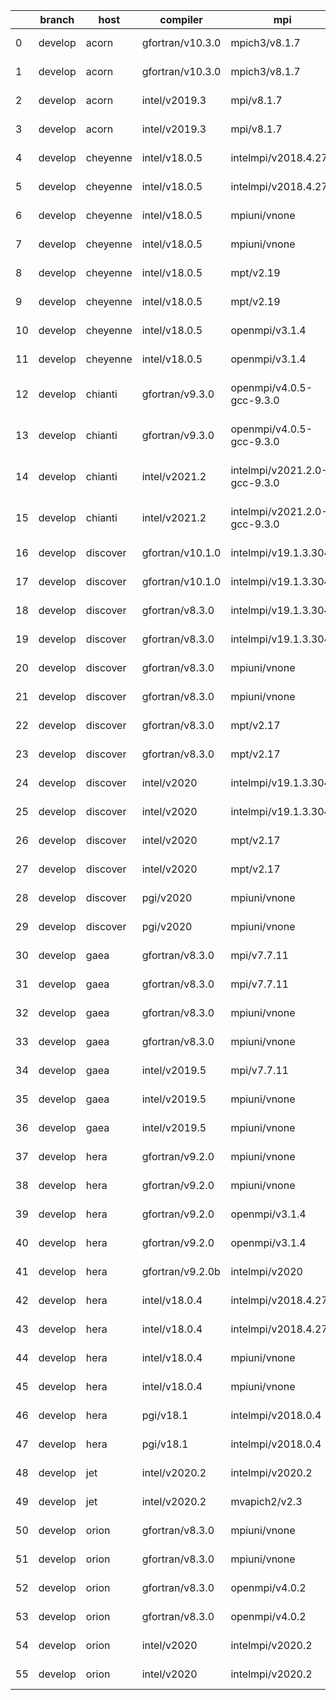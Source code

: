 |    | branch   | host     | compiler         | mpi                          | o_g   | os     | netcdf                     | build   | u_pass   | u_fail   | s_pass   | s_fail   | e_pass   | e_fail   | nuopc_pass   | nuopc_fail   | artifacts_hash                                                                                                                                                        | modified                   |
|----|----------|----------|------------------|------------------------------|-------|--------|----------------------------|---------|----------|----------|----------|----------|----------|----------|--------------|--------------|-----------------------------------------------------------------------------------------------------------------------------------------------------------------------|----------------------------|
|  0 | develop  | acorn    | gfortran/v10.3.0 | mpich3/v8.1.7                | O     | Linux  | c4.7.4 f8.1.7              | pass    | 13685    | 0        | 49       | 0        | 80       | 0        | 50           | 0            | [artifacts](https://github.com/esmf-org/esmf-test-artifacts/tree/78f1afd5ffa13e304e99795c1cb3121fb492568a/develop/acorn/gfortran/10.3.0/O/mpich3/8.1.7)               | 2022-03-09 16:12:46.849296 |
|  1 | develop  | acorn    | gfortran/v10.3.0 | mpich3/v8.1.7                | g     | Linux  | c4.7.4 f8.1.7              | pass    | 13685    | 0        | 49       | 0        | 80       | 0        | 50           | 0            | [artifacts](https://github.com/esmf-org/esmf-test-artifacts/tree/7129810731714dfd62e3a2050af51efedf723c37/develop/acorn/gfortran/10.3.0/g/mpich3/8.1.7)               | 2022-03-09 16:12:46.849259 |
|  2 | develop  | acorn    | intel/v2019.3    | mpi/v8.1.7                   | O     | Linux  | c4.7.4 f8.1.7              | pass    | 13685    | 0        | 49       | 0        | 80       | 0        | 50           | 0            | [artifacts](https://github.com/esmf-org/esmf-test-artifacts/tree/37d001e59f489246e87e4adde8109d783708e90c/develop/acorn/intel/2019.3/O/mpi/8.1.7)                     | 2022-03-09 16:12:46.849284 |
|  3 | develop  | acorn    | intel/v2019.3    | mpi/v8.1.7                   | g     | Linux  | c4.7.4 f8.1.7              | pass    | 13685    | 0        | 49       | 0        | 80       | 0        | 50           | 0            | [artifacts](https://github.com/esmf-org/esmf-test-artifacts/tree/159fcf9b83c64b2ca9144b5610dbcb5419e6885e/develop/acorn/intel/2019.3/g/mpi/8.1.7)                     | 2022-03-09 16:12:46.849291 |
|  4 | develop  | cheyenne | intel/v18.0.5    | intelmpi/v2018.4.274         | O     | Linux  | c4.6.3 f2018.4.274         | pass    | 13685    | 0        | 49       | 0        | 80       | 0        | 50           | 0            | [artifacts](https://github.com/esmf-org/esmf-test-artifacts/tree/05d03f385f00f93ae80b7eac9acc38fd389e3a34/develop/cheyenne/intel/18.0.5/O/intelmpi/2018.4.274)        | 2022-03-09 16:12:49.552653 |
|  5 | develop  | cheyenne | intel/v18.0.5    | intelmpi/v2018.4.274         | g     | Linux  | c4.6.3 f2018.4.274         | pass    | 13685    | 0        | 49       | 0        | 80       | 0        | 50           | 0            | [artifacts](https://github.com/esmf-org/esmf-test-artifacts/tree/88f9efe76442ec9d4e9b302acc2258ec3e211a85/develop/cheyenne/intel/18.0.5/g/intelmpi/2018.4.274)        | 2022-03-09 16:12:49.552651 |
|  6 | develop  | cheyenne | intel/v18.0.5    | mpiuni/vnone                 | O     | Linux  | c4.8.1 fnone               | pass    | 12158    | 0        | 8        | 0        | 43       | 0        | 0            | 50           | [artifacts](https://github.com/esmf-org/esmf-test-artifacts/tree/824a51fc34576cee82e9a016210f9ac6a4700680/develop/cheyenne/intel/18.0.5/O/mpiuni/none)                | 2022-03-09 16:12:49.552649 |
|  7 | develop  | cheyenne | intel/v18.0.5    | mpiuni/vnone                 | g     | Linux  | c4.8.1 fnone               | pass    | 12158    | 0        | 8        | 0        | 43       | 0        | 0            | 50           | [artifacts](https://github.com/esmf-org/esmf-test-artifacts/tree/eb4f112709dee19c4e8cf879ee4b49c00f0f3c36/develop/cheyenne/intel/18.0.5/g/mpiuni/none)                | 2022-03-09 16:12:49.552647 |
|  8 | develop  | cheyenne | intel/v18.0.5    | mpt/v2.19                    | O     | Linux  | c4.6.3 f2.19               | pass    | 13685    | 0        | 49       | 0        | 80       | 0        | 50           | 0            | [artifacts](https://github.com/esmf-org/esmf-test-artifacts/tree/19f56fa61616b81062fbdb642bc1e7d57aebf338/develop/cheyenne/intel/18.0.5/O/mpt/2.19)                   | 2022-03-09 16:12:49.552645 |
|  9 | develop  | cheyenne | intel/v18.0.5    | mpt/v2.19                    | g     | Linux  | c4.6.3 f2.19               | pass    | 13685    | 0        | 49       | 0        | 80       | 0        | 50           | 0            | [artifacts](https://github.com/esmf-org/esmf-test-artifacts/tree/2c700afbedc9ab2479691008ae892dd213460cce/develop/cheyenne/intel/18.0.5/g/mpt/2.19)                   | 2022-03-09 16:12:49.552639 |
| 10 | develop  | cheyenne | intel/v18.0.5    | openmpi/v3.1.4               | O     | Linux  | c4.6.3 f3.1.4              | pass    | 13685    | 0        | 49       | 0        | 80       | 0        | 50           | 0            | [artifacts](https://github.com/esmf-org/esmf-test-artifacts/tree/67a009fcf918c40b198016979bba773f5961bddd/develop/cheyenne/intel/18.0.5/O/openmpi/3.1.4)              | 2022-03-09 16:12:49.552625 |
| 11 | develop  | cheyenne | intel/v18.0.5    | openmpi/v3.1.4               | g     | Linux  | c4.6.3 f3.1.4              | pass    | 13685    | 0        | 49       | 0        | 80       | 0        | 50           | 0            | [artifacts](https://github.com/esmf-org/esmf-test-artifacts/tree/304e8d3051e5278f62637621c36692819b56f069/develop/cheyenne/intel/18.0.5/g/openmpi/3.1.4)              | 2022-03-09 16:12:49.552643 |
| 12 | develop  | chianti  | gfortran/v9.3.0  | openmpi/v4.0.5-gcc-9.3.0     | O     | Linux  | c4.8.0 f4.0.5-gcc-9.3.0    | pass    | 13685    | 0        | 49       | 0        | 80       | 0        | 44           | 6            | [artifacts](https://github.com/esmf-org/esmf-test-artifacts/tree/eaf10ed035936d44cf25b064f7404fc684e389ce/develop/chianti/gfortran/9.3.0/O/openmpi/4.0.5-gcc-9.3.0)   | 2022-03-09 16:12:51.683724 |
| 13 | develop  | chianti  | gfortran/v9.3.0  | openmpi/v4.0.5-gcc-9.3.0     | g     | Linux  | c4.8.0 f4.0.5-gcc-9.3.0    | pass    | 13685    | 0        | 49       | 0        | 80       | 0        | 44           | 6            | [artifacts](https://github.com/esmf-org/esmf-test-artifacts/tree/b2dca0d15f7c20a928b1cd64b645e2c1b3b24e7e/develop/chianti/gfortran/9.3.0/g/openmpi/4.0.5-gcc-9.3.0)   | 2022-03-09 16:12:51.683717 |
| 14 | develop  | chianti  | intel/v2021.2    | intelmpi/v2021.2.0-gcc-9.3.0 | O     | Linux  | c4.8.0 f2021.2.0-gcc-9.3.0 | pass    | 13685    | 0        | 49       | 0        | 80       | 0        | 44           | 6            | [artifacts](https://github.com/esmf-org/esmf-test-artifacts/tree/94307c80b66d930192cef352d1d62762861b5046/develop/chianti/intel/2021.2/O/intelmpi/2021.2.0-gcc-9.3.0) | 2022-03-09 16:12:51.683699 |
| 15 | develop  | chianti  | intel/v2021.2    | intelmpi/v2021.2.0-gcc-9.3.0 | g     | Linux  | c4.8.0 f2021.2.0-gcc-9.3.0 | pass    | 13685    | 0        | 49       | 0        | 80       | 0        | 44           | 6            | [artifacts](https://github.com/esmf-org/esmf-test-artifacts/tree/07fa5713adf0884b343bc19a6f459919e3c2f47c/develop/chianti/intel/2021.2/g/intelmpi/2021.2.0-gcc-9.3.0) | 2022-03-09 16:12:51.683721 |
| 16 | develop  | discover | gfortran/v10.1.0 | intelmpi/v19.1.3.304         | O     | Linux  | cN/A f19.1.3.304           | pass    | 13670    | 15       | 49       | 0        | 80       | 0        | 50           | 0            | [artifacts](https://github.com/esmf-org/esmf-test-artifacts/tree/ad39ac7baeea10ca23a3348eba92d274cdb07de1/develop/discover/gfortran/10.1.0/O/intelmpi/19.1.3.304)     | 2022-03-09 16:12:21.707696 |
| 17 | develop  | discover | gfortran/v10.1.0 | intelmpi/v19.1.3.304         | g     | Linux  | cN/A f19.1.3.304           | pass    | 13670    | 15       | 49       | 0        | 80       | 0        | 50           | 0            | [artifacts](https://github.com/esmf-org/esmf-test-artifacts/tree/32fd36f92e4184ccc5efc07af03f25c25c59be4f/develop/discover/gfortran/10.1.0/g/intelmpi/19.1.3.304)     | 2022-03-09 16:12:21.707721 |
| 18 | develop  | discover | gfortran/v8.3.0  | intelmpi/v19.1.3.304         | O     | Linux  | cN/A f19.1.3.304           | pass    | 13670    | 15       | 49       | 0        | 80       | 0        | 50           | 0            | [artifacts](https://github.com/esmf-org/esmf-test-artifacts/tree/9761fa05483f8b5a3054b7b370856baedb9b5d27/develop/discover/gfortran/8.3.0/O/intelmpi/19.1.3.304)      | 2022-03-09 16:12:21.707649 |
| 19 | develop  | discover | gfortran/v8.3.0  | intelmpi/v19.1.3.304         | g     | Linux  | cN/A f19.1.3.304           | pass    | 13670    | 15       | 49       | 0        | 80       | 0        | 50           | 0            | [artifacts](https://github.com/esmf-org/esmf-test-artifacts/tree/c8d83b6a17c64f1707a26fa21163d159b7dc1282/develop/discover/gfortran/8.3.0/g/intelmpi/19.1.3.304)      | 2022-03-09 16:12:21.707709 |
| 20 | develop  | discover | gfortran/v8.3.0  | mpiuni/vnone                 | O     | Linux  | cN/A fnone                 | pass    | 12158    | 0        | 8        | 0        | 43       | 0        | 0            | 50           | [artifacts](https://github.com/esmf-org/esmf-test-artifacts/tree/2bbf82bc19154b42c3c39baa7c5d0242589ff0c7/develop/discover/gfortran/8.3.0/O/mpiuni/none)              | 2022-03-09 16:12:21.707715 |
| 21 | develop  | discover | gfortran/v8.3.0  | mpiuni/vnone                 | g     | Linux  | cN/A fnone                 | pass    | 12158    | 0        | 8        | 0        | 43       | 0        | 0            | 50           | [artifacts](https://github.com/esmf-org/esmf-test-artifacts/tree/73eb9d89cd2d7055748bafd98704c0e1fead177e/develop/discover/gfortran/8.3.0/g/mpiuni/none)              | 2022-03-09 16:12:21.707703 |
| 22 | develop  | discover | gfortran/v8.3.0  | mpt/v2.17                    | O     | Linux  | cN/A f2.17                 | pass    | 13685    | 0        | 49       | 0        | 80       | 0        | 46           | 4            | [artifacts](https://github.com/esmf-org/esmf-test-artifacts/tree/04dac2e2e8258f3eaa7fea8c5aec86189f6c4e2e/develop/discover/gfortran/8.3.0/O/mpt/2.17)                 | 2022-03-09 16:12:21.707724 |
| 23 | develop  | discover | gfortran/v8.3.0  | mpt/v2.17                    | g     | Linux  | cN/A f2.17                 | pass    | 13685    | 0        | 49       | 0        | 80       | 0        | 46           | 4            | [artifacts](https://github.com/esmf-org/esmf-test-artifacts/tree/7256f2b3eb0582033a729a32b60fd1ea48cc9887/develop/discover/gfortran/8.3.0/g/mpt/2.17)                 | 2022-03-09 16:12:21.707693 |
| 24 | develop  | discover | intel/v2020      | intelmpi/v19.1.3.304         | O     | Linux  | c4.8.0 f19.1.3.304         | pass    | 13685    | 0        | 49       | 0        | 80       | 0        | 50           | 0            | [artifacts](https://github.com/esmf-org/esmf-test-artifacts/tree/90c684652fd9268373b5b9981cb9114dbb59937f/develop/discover/intel/2020/O/intelmpi/19.1.3.304)          | 2022-03-09 16:12:21.707718 |
| 25 | develop  | discover | intel/v2020      | intelmpi/v19.1.3.304         | g     | Linux  | c4.8.0 f19.1.3.304         | pass    | 13685    | 0        | 49       | 0        | 80       | 0        | 50           | 0            | [artifacts](https://github.com/esmf-org/esmf-test-artifacts/tree/f2a2e230482a270bd41ee9a13990c4f3c01ca1c9/develop/discover/intel/2020/g/intelmpi/19.1.3.304)          | 2022-03-09 16:12:21.707727 |
| 26 | develop  | discover | intel/v2020      | mpt/v2.17                    | O     | Linux  | c4.8.0 f2.17               | pass    | 13685    | 0        | 49       | 0        | 80       | 0        | 50           | 0            | [artifacts](https://github.com/esmf-org/esmf-test-artifacts/tree/2fe6d4c5b03d88540e5b382d0aa2940c3172ec70/develop/discover/intel/2020/O/mpt/2.17)                     | 2022-03-09 16:12:21.707712 |
| 27 | develop  | discover | intel/v2020      | mpt/v2.17                    | g     | Linux  | c4.8.0 f2.17               | pass    | 13685    | 0        | 49       | 0        | 80       | 0        | 50           | 0            | [artifacts](https://github.com/esmf-org/esmf-test-artifacts/tree/3242f363d0050c4e9768a6431f2b2bcb671fe678/develop/discover/intel/2020/g/mpt/2.17)                     | 2022-03-09 16:12:21.707699 |
| 28 | develop  | discover | pgi/v2020        | mpiuni/vnone                 | O     | Linux  | cN/A fnone                 | pass    | 11536    | 622      | 6        | 2        | 40       | 3        | 0            | 50           | [artifacts](https://github.com/esmf-org/esmf-test-artifacts/tree/89d0146bca8d517116576edd448a0f3b57186341/develop/discover/pgi/2020/O/mpiuni/none)                    | 2022-03-09 16:12:21.707706 |
| 29 | develop  | discover | pgi/v2020        | mpiuni/vnone                 | g     | Linux  | cN/A fnone                 | pass    | 11536    | 622      | 4        | 4        | 40       | 3        | 0            | 50           | [artifacts](https://github.com/esmf-org/esmf-test-artifacts/tree/8c0f55d16b36babf5a49929ba432155467716e1d/develop/discover/pgi/2020/g/mpiuni/none)                    | 2022-03-09 16:12:21.707685 |
| 30 | develop  | gaea     | gfortran/v8.3.0  | mpi/v7.7.11                  | O     | Unicos | c4.6.3 f7.7.11             | pass    | 13684    | 1        | 49       | 0        | 80       | 0        | 47           | 3            | [artifacts](https://github.com/esmf-org/esmf-test-artifacts/tree/c38be081d5a929bb03e7b1af779dbd996dd3bba2/develop/gaea/gfortran/8.3.0/O/mpi/7.7.11)                   | 2022-03-09 16:12:26.568575 |
| 31 | develop  | gaea     | gfortran/v8.3.0  | mpi/v7.7.11                  | g     | Unicos | c4.6.3 f7.7.11             | pass    | 13684    | 1        | 49       | 0        | 80       | 0        | 47           | 3            | [artifacts](https://github.com/esmf-org/esmf-test-artifacts/tree/6cdf6024af84025cf69a1fc529cf82b8709784c9/develop/gaea/gfortran/8.3.0/g/mpi/7.7.11)                   | 2022-03-09 16:12:26.568568 |
| 32 | develop  | gaea     | gfortran/v8.3.0  | mpiuni/vnone                 | O     | Unicos | c4.6.3 fnone               | pass    | 12158    | 0        | 8        | 0        | 43       | 0        | 0            | 50           | [artifacts](https://github.com/esmf-org/esmf-test-artifacts/tree/08be4f97071ce106dc8f7e0eb40797b131b6e75e/develop/gaea/gfortran/8.3.0/O/mpiuni/none)                  | 2022-03-09 16:12:26.568562 |
| 33 | develop  | gaea     | gfortran/v8.3.0  | mpiuni/vnone                 | g     | Unicos | c4.6.3 fnone               | pass    | 12158    | 0        | 8        | 0        | 43       | 0        | 0            | 50           | [artifacts](https://github.com/esmf-org/esmf-test-artifacts/tree/2f447abad16f420d748ba6ee605e70f12964aba6/develop/gaea/gfortran/8.3.0/g/mpiuni/none)                  | 2022-03-09 16:12:26.568571 |
| 34 | develop  | gaea     | intel/v2019.5    | mpi/v7.7.11                  | O     | Unicos | c4.6.3 f7.7.11             | pass    | 13670    | 15       | 49       | 0        | 80       | 0        | 47           | 3            | [artifacts](https://github.com/esmf-org/esmf-test-artifacts/tree/411dfe2c77146e3a7c1ef8ac73b5b8262bc9f424/develop/gaea/intel/2019.5/O/mpi/7.7.11)                     | 2022-03-09 16:12:26.568566 |
| 35 | develop  | gaea     | intel/v2019.5    | mpiuni/vnone                 | O     | Unicos | c4.6.3 fnone               | pass    | 12143    | 15       | 8        | 0        | 43       | 0        | 0            | 50           | [artifacts](https://github.com/esmf-org/esmf-test-artifacts/tree/bdf2479cf655cb8fbad69a09c3ff6e2c745fab8c/develop/gaea/intel/2019.5/O/mpiuni/none)                    | 2022-03-09 16:12:26.568578 |
| 36 | develop  | gaea     | intel/v2019.5    | mpiuni/vnone                 | g     | Unicos | c4.6.3 fnone               | pass    | 12143    | 15       | 8        | 0        | 43       | 0        | 0            | 50           | [artifacts](https://github.com/esmf-org/esmf-test-artifacts/tree/5d18d54f2243611308bf04733c99393929899dcd/develop/gaea/intel/2019.5/g/mpiuni/none)                    | 2022-03-09 16:12:26.568573 |
| 37 | develop  | hera     | gfortran/v9.2.0  | mpiuni/vnone                 | O     | Linux  | c4.7.2 fnone               | pass    | 12158    | 0        | 8        | 0        | 43       | 0        | 0            | 50           | [artifacts](https://github.com/esmf-org/esmf-test-artifacts/tree/64a2ea5bc0ebc245952154fcaff45337f7cb6fba/develop/hera/gfortran/9.2.0/O/mpiuni/none)                  | 2022-03-09 16:12:29.665630 |
| 38 | develop  | hera     | gfortran/v9.2.0  | mpiuni/vnone                 | g     | Linux  | c4.7.2 fnone               | pass    | 12158    | 0        | 8        | 0        | 43       | 0        | 0            | 50           | [artifacts](https://github.com/esmf-org/esmf-test-artifacts/tree/2d53723a7f4073a5ed0144b56fbb6127cf7e32b0/develop/hera/gfortran/9.2.0/g/mpiuni/none)                  | 2022-03-09 16:12:29.665643 |
| 39 | develop  | hera     | gfortran/v9.2.0  | openmpi/v3.1.4               | O     | Linux  | c4.7.2 f3.1.4              | pass    | 13685    | 0        | 49       | 0        | 80       | 0        | 50           | 0            | [artifacts](https://github.com/esmf-org/esmf-test-artifacts/tree/d5ff99d6538abccbe18aecb5f3ccc362fd9ee858/develop/hera/gfortran/9.2.0/O/openmpi/3.1.4)                | 2022-03-09 16:12:29.665622 |
| 40 | develop  | hera     | gfortran/v9.2.0  | openmpi/v3.1.4               | g     | Linux  | c4.7.2 f3.1.4              | pass    | 13685    | 0        | 49       | 0        | 80       | 0        | 50           | 0            | [artifacts](https://github.com/esmf-org/esmf-test-artifacts/tree/501c53508fcfe7908c38e52a5498cb617c757ef3/develop/hera/gfortran/9.2.0/g/openmpi/3.1.4)                | 2022-03-09 16:12:29.665652 |
| 41 | develop  | hera     | gfortran/v9.2.0b | intelmpi/v2020               | O     | Linux  | cN/A f2020                 | pass    | 0        | 8807     | 0        | 49       | 0        | 80       | 0            | 50           | [artifacts](https://github.com/esmf-org/esmf-test-artifacts/tree/72896b78d1b01fbfb6b7b7288ac2c8e29007b9a8/develop/hera/gfortran/9.2.0b/O/intelmpi/2020)               | 2022-03-09 16:12:29.665636 |
| 42 | develop  | hera     | intel/v18.0.4    | intelmpi/v2018.4.274         | O     | Linux  | c4.7.0 f2018.4.274         | pass    | 13685    | 0        | 49       | 0        | 80       | 0        | 50           | 0            | [artifacts](https://github.com/esmf-org/esmf-test-artifacts/tree/88829ccbc20405de18c8d28f8023cbb100683fd7/develop/hera/intel/18.0.4/O/intelmpi/2018.4.274)            | 2022-03-09 16:12:29.665641 |
| 43 | develop  | hera     | intel/v18.0.4    | intelmpi/v2018.4.274         | g     | Linux  | c4.7.0 f2018.4.274         | pass    | 13685    | 0        | 49       | 0        | 80       | 0        | 50           | 0            | [artifacts](https://github.com/esmf-org/esmf-test-artifacts/tree/f442d8b0d3c9e00107d631bc4e441fc5f6817ce5/develop/hera/intel/18.0.4/g/intelmpi/2018.4.274)            | 2022-03-09 16:12:29.665633 |
| 44 | develop  | hera     | intel/v18.0.4    | mpiuni/vnone                 | O     | Linux  | c4.7.0 fnone               | pass    | 12158    | 0        | 8        | 0        | 43       | 0        | 0            | 50           | [artifacts](https://github.com/esmf-org/esmf-test-artifacts/tree/fdedfa47dae9e4ce2f61a3f6236ba761ec6202f5/develop/hera/intel/18.0.4/O/mpiuni/none)                    | 2022-03-09 16:12:29.665646 |
| 45 | develop  | hera     | intel/v18.0.4    | mpiuni/vnone                 | g     | Linux  | c4.7.0 fnone               | pass    | 12158    | 0        | 8        | 0        | 43       | 0        | 0            | 50           | [artifacts](https://github.com/esmf-org/esmf-test-artifacts/tree/7e3a54366867ee55a628c7370e87df4babb39eb8/develop/hera/intel/18.0.4/g/mpiuni/none)                    | 2022-03-09 16:12:29.665649 |
| 46 | develop  | hera     | pgi/v18.1        | intelmpi/v2018.0.4           | O     | Linux  | cN/A f2018.0.4             | fail    | fail     | fail     | fail     | fail     | fail     | fail     | 0            | 50           | [artifacts](https://github.com/esmf-org/esmf-test-artifacts/tree/5edc7ceeba342662c3998a1b787c7602fad80118/develop/hera/pgi/18.1/O/intelmpi/2018.0.4)                  | 2022-03-09 16:12:29.665602 |
| 47 | develop  | hera     | pgi/v18.1        | intelmpi/v2018.0.4           | g     | Linux  | cN/A f2018.0.4             | fail    | fail     | fail     | fail     | fail     | fail     | fail     | 0            | 50           | [artifacts](https://github.com/esmf-org/esmf-test-artifacts/tree/777ba67e4735d10864b3ff6ac558ca7be52e8fc5/develop/hera/pgi/18.1/g/intelmpi/2018.0.4)                  | 2022-03-09 16:12:29.665638 |
| 48 | develop  | jet      | intel/v2020.2    | intelmpi/v2020.2             | g     | Linux  | c4.7.0 f2020.2             | pass    | pending  | pending  | pending  | pending  | pending  | pending  | pending      | pending      | [artifacts](https://github.com/esmf-org/esmf-test-artifacts/tree/21866b1cb4f2790b631349e6846ac4513f840efc/develop/jet/intel/2020.2/g/intelmpi/2020.2)                 | 2022-03-09 16:12:31.436631 |
| 49 | develop  | jet      | intel/v2020.2    | mvapich2/v2.3                | O     | Linux  | c4.7.0 f2.3                | pass    | pending  | pending  | pending  | pending  | pending  | pending  | pending      | pending      | [artifacts](https://github.com/esmf-org/esmf-test-artifacts/tree/79187462b8eeedeb01c32ce1369b9dffb0c770ed/develop/jet/intel/2020.2/O/mvapich2/2.3)                    | 2022-03-09 16:12:31.436610 |
| 50 | develop  | orion    | gfortran/v8.3.0  | mpiuni/vnone                 | O     | Linux  | c4.7.4 fnone               | pass    | 12158    | 0        | 8        | 0        | 43       | 0        | 0            | 50           | [artifacts](https://github.com/esmf-org/esmf-test-artifacts/tree/aedfa957dee1ca393188fe7e160e1364c05d702f/develop/orion/gfortran/8.3.0/O/mpiuni/none)                 | 2022-03-09 16:12:33.326921 |
| 51 | develop  | orion    | gfortran/v8.3.0  | mpiuni/vnone                 | g     | Linux  | c4.7.4 fnone               | pass    | 12158    | 0        | 8        | 0        | 43       | 0        | 0            | 50           | [artifacts](https://github.com/esmf-org/esmf-test-artifacts/tree/0e7d2b54d9d57612ad26215e151e5b6d80a354cf/develop/orion/gfortran/8.3.0/g/mpiuni/none)                 | 2022-03-09 16:12:33.326923 |
| 52 | develop  | orion    | gfortran/v8.3.0  | openmpi/v4.0.2               | O     | Linux  | c4.7.4 f4.0.2              | pass    | 13685    | 0        | 49       | 0        | 80       | 0        | 50           | 0            | [artifacts](https://github.com/esmf-org/esmf-test-artifacts/tree/f4a23caf5c69498b8182341430319116ad0db6ce/develop/orion/gfortran/8.3.0/O/openmpi/4.0.2)               | 2022-03-09 16:12:33.326918 |
| 53 | develop  | orion    | gfortran/v8.3.0  | openmpi/v4.0.2               | g     | Linux  | c4.7.4 f4.0.2              | pass    | 13685    | 0        | 49       | 0        | 80       | 0        | 50           | 0            | [artifacts](https://github.com/esmf-org/esmf-test-artifacts/tree/99bc0348f720542a9e8e94bdf56750286efa0629/develop/orion/gfortran/8.3.0/g/openmpi/4.0.2)               | 2022-03-09 16:12:33.326925 |
| 54 | develop  | orion    | intel/v2020      | intelmpi/v2020.2             | O     | Linux  | c4.7.4 f2020.2             | pass    | fail     | fail     | fail     | fail     | fail     | fail     | 0            | 0            | [artifacts](https://github.com/esmf-org/esmf-test-artifacts/tree/881985ab9c7a5adb0577e1ef84949a02e1da92fd/develop/orion/intel/2020/O/intelmpi/2020.2)                 | 2022-03-09 16:12:33.326897 |
| 55 | develop  | orion    | intel/v2020      | intelmpi/v2020.2             | g     | Linux  | c4.7.4 f2020.2             | pass    | fail     | fail     | fail     | fail     | fail     | fail     | 0            | 0            | [artifacts](https://github.com/esmf-org/esmf-test-artifacts/tree/832a8af31c0c350c2f4170a2b3b4e42b0cf010c5/develop/orion/intel/2020/g/intelmpi/2020.2)                 | 2022-03-09 16:12:33.326914 |